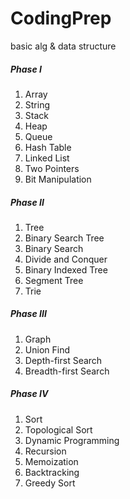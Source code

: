 # CodingPrep
basic alg &amp; data structure

##### Phase I
1. Array
2. String
3. Stack
4. Heap
5. Queue
6. Hash Table
7. Linked List
8. Two Pointers
9. Bit Manipulation

##### Phase II
1. Tree 
2. Binary Search Tree 
3. Binary Search 
4. Divide and Conquer
5. Binary Indexed Tree 
6. Segment Tree
7. Trie

##### Phase III
1. Graph
2. Union Find 
3. Depth-first Search 
4. Breadth-first Search 

##### Phase IV
1. Sort 
2. Topological Sort 
3. Dynamic Programming 
4. Recursion
5. Memoization
6. Backtracking 
7. Greedy Sort 
